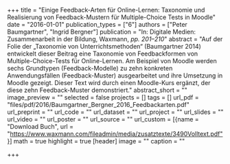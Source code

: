 +++
title = "Einige Feedback-Arten für Online-Lernen: Taxonomie und Realisierung von Feedback-Mustern für Multiple-Choice Tests in Moodle"
date = "2016-01-01"
publication_types = ["6"]
authors = ["Peter Baumgartner", "Ingrid Bergner"]
publication = "In: Digitale Medien: Zusammenarbeit in der Bildung, Waxmann, _pp. 201–210_"
abstract = "Auf der Folie der „Taxonomie von Unterrichtsmethoden“ (Baumgartner 2014) entwickelt dieser Beitrag eine Taxonomie von Feedbackformen von Multiple-Choice-Tests für Online-Lernen. Am Beispiel von Moodle werden sechs Grundtypen (Feedback-Modelle) zu zehn konkreten Anwendungsfällen (Feedback-Muster) ausgearbeitet und ihre Umsetzung in Moodle gezeigt. Dieser Text wird durch einen Moodle-Kurs ergänzt, der diese zehn Feedback-Muster demonstriert."
abstract_short = ""
image_preview = ""
selected = false
projects = []
tags = []
url_pdf = "files/pdf/2016/Baumgartner_Bergner_2016_Feedbackarten.pdf"
url_preprint = ""
url_code = ""
url_dataset = ""
url_project = ""
url_slides = ""
url_video = ""
url_poster = ""
url_source = ""
url_custom = [{name = "Download Buch", url = "https://www.waxmann.com/fileadmin/media/zusatztexte/3490Volltext.pdf"}]
math = true
highlight = true
[header]
image = ""
caption = ""

+++
